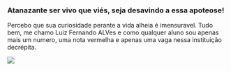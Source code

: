 ### Atanazante ser vivo que viés, seja desavindo a essa apoteose!

Percebo que sua curiosidade perante a vida alheia é imensuravel. Tudo bem, me chamo Luiz Fernando ALVes e como qualquer aluno sou apenas mais um  numero, uma nota vermelha e apenas uma vaga nessa instituição decrépita.

![](https://github.com/AlvesFERN/AlvesFERN/assets/168771924/7e6e52da-a73c-4795-a209-6eb6e2d28b54)

